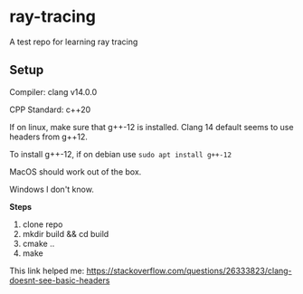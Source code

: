 # ray-tracing

A test repo for learning ray tracing

## Setup

Compiler: clang v14.0.0

CPP Standard: c++20

If on linux, make sure that g++-12 is installed. Clang 14 default seems to use headers from g++12.

To install g++-12, if on debian use `sudo apt install g++-12`

MacOS should work out of the box.

Windows I don't know.

**Steps**
1. clone repo
2. mkdir build && cd build
3. cmake ..
4. make

This link helped me: https://stackoverflow.com/questions/26333823/clang-doesnt-see-basic-headers
